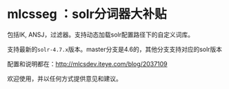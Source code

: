 mlcsseg  ：solr分词器大补贴
=======

包括IK, ANSJ，过滤器。支持动态加载solr配置路径下的自定义词库。

支持最新的`solr-4.7.x`版本。master分支是4.6的，其他分支支持对应的solr版本

配置和说明都在：http://mlcsdev.iteye.com/blog/2037109

欢迎使用，并以任何方式提供意见和建议。
